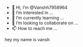 - 👋 Hi, I’m @Vanshh7958964
- 👀 I’m interested in ...
- 🌱 I’m currently learning ...
- 💞️ I’m looking to collaborate on ...
- 📫 How to reach me ...

<!---
Vanshh7958964/Vanshh7958964 is a ✨ special ✨ repository because its `README.md` (this file) appears on your GitHub profile.
You can click the Preview link to take a look at your changes.
---> hey my name is vansh 
